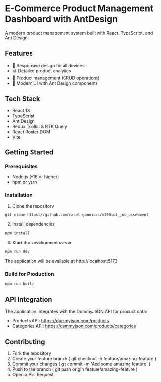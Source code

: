 
# E-Commerce Product Management Dashboard with AntDesign

A modern product management system built with React, TypeScript, and Ant Design.

## Features

- 📱 Responsive design for all devices
- 📊 Detailed product analytics
- 📝 Product management (CRUD operations)
- 🎨 Modern UI with Ant Design components

## Tech Stack

- React 18
- TypeScript
- Ant Design
- Redux Toolkit & RTK Query
- React Router DOM
- Vite

## Getting Started

### Prerequisites

- Node.js (v16 or higher)
- npm or yarn

### Installation

1. Clone the repository
```bash
git clone https://github.com/rasel-gannicus/m360ict_job_assesment
 ```


2. Install dependencies
```bash
npm install
 ```

3. Start the development server
```bash
npm run dev
 ```

The application will be available at http://localhost:5173

### Build for Production
```bash
npm run build
 ```


## API Integration
The application integrates with the DummyJSON API for product data:

- Products API: https://dummyjson.com/products
- Categories API: https://dummyjson.com/products/categories

## Contributing
1. Fork the repository
2. Create your feature branch ( git checkout -b feature/amazing-feature )
3. Commit your changes ( git commit -m 'Add some amazing feature' )
4. Push to the branch ( git push origin feature/amazing-feature )
5. Open a Pull Request

